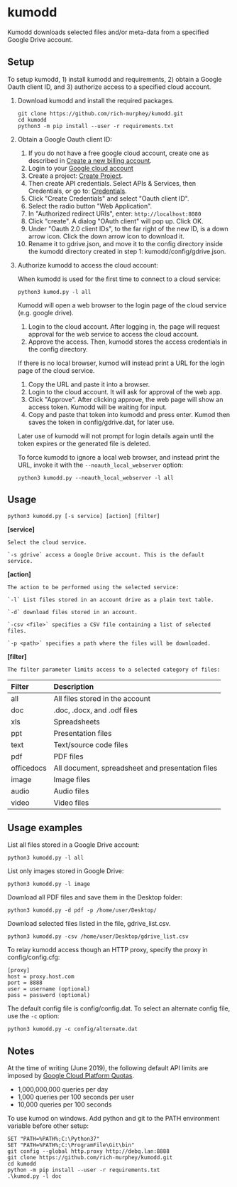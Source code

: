 # kumodd

Kumodd downloads selected files and/or meta-data from a specified Google Drive account.

## Setup

To setup kumodd, 1) install kumodd and requirements, 2) obtain a Google Oauth
client ID, and 3) authorize access to a specified cloud account.

1. Download kumodd and install the required packages.
    ```
    git clone https://github.com/rich-murphey/kumodd.git
    cd kumodd
    python3 -m pip install --user -r requirements.txt
    ```

1. Obtain a Google Oauth client ID:
    1. If you do not have a free google cloud account, create one as described in [Create a new billing account](
https://cloud.google.com/billing/docs/how-to/manage-billing-account#create_a_new_billing_account).  
    1. Login to your [Google cloud account](https://console.cloud.google.com)
    1. Create a project: [Create Project](https://console.cloud.google.com/projectcreate).
    1. Then create API credentials. Select APIs & Services, then Credentials, or go to: [Credentials](https://console.cloud.google.com/apis/credentials).
    1. Click "Create Credentials" and select "Oauth client ID".
    1. Select the radio button "Web Application".
    1. In "Authorized redirect URIs", enter: `http://localhost:8080`
    1. Click "create".  A dialog "OAuth client" will pop up.  Click OK.
    1.  Under "Oauth 2.0 client IDs", to the far right of the new ID, is a down arrow icon. Click the down arrow icon to download it.
    1. Rename it to gdrive.json, and move it to the config directory inside
       the kumodd directory created in step 1: kumodd/config/gdrive.json.

1. Authorize kumodd to access the cloud account:

    When kumodd is used for the first time to connect to a cloud service:
    ```
    python3 kumod.py -l all
    ```

    Kumodd will open a web browser to the login page of the cloud service (e.g. google
    drive). 
    1. Login to the cloud account. After logging in, the page will request approval for the web service to access the cloud account.  
    1. Approve the access. Then, kumodd stores the access credentials in the config directory.  
    
    If there is no local browser, kumod will instead print a URL for the login page of
    the cloud service. 
    1. Copy the URL and paste it into a browser.  
    1. Login to the cloud account.  It will ask for approval of the web app.
    1. Click "Approve". After clicking approve, the web page will show an access token.  Kumodd will be waiting for input. 
    1. Copy and paste that token into kumodd and press enter. Kumod then saves the
    token in config/gdrive.dat, for later use.

    Later use of kumodd will not prompt for login details again until the token expires
    or the generated file is deleted.

    To force kumodd to ignore a local web browser, and instead print the URL, invoke it with the `--noauth_local_webserver` option:
    ```
    python3 kumodd.py --noauth_local_webserver -l all
    ```

## Usage

`python3 kumodd.py [-s service] [action] [filter]`

**[service]**

    Select the cloud service.

    `-s gdrive` access a Google Drive account. This is the default service.

**[action]**

    The action to be performed using the selected service:

    `-l` List files stored in an account drive as a plain text table.

    `-d` download files stored in an account.

    `-csv <file>` specifies a CSV file containing a list of selected files.

    `-p <path>` specifies a path where the files will be downloaded.

**[filter]**

    The filter parameter limits access to a selected category of files:

Filter	| Description 
:------	| :-----------
all	| All files stored in the account
doc	| .doc, .docx, and .odf files
xls	| Spreadsheets
ppt	| Presentation files
text	| Text/source code files
pdf	| PDF files
officedocs	| All document, spreadsheet and presentation files
image	| Image files
audio	| Audio files
video	| Video files


## Usage examples

List all files stored in a Google Drive account:

`python3 kumodd.py -l all`

List only images stored in Google Drive:

`python3 kumodd.py -l image`

Download all PDF files and save them in the Desktop folder:

`python3 kumodd.py -d pdf -p /home/user/Desktop/`

Download selected files listed in the file, gdrive_list.csv.

`python3 kumodd.py -csv /home/user/Desktop/gdrive_list.csv`

To relay kumodd access though an HTTP proxy, specify the proxy in config/config.cfg:
```
[proxy]
host = proxy.host.com
port = 8888
user = username (optional)
pass = password (optional)
```

The default config file is config/config.dat.  To select an alternate config file, use the `-c` option:

`python3 kumodd.py -c config/alternate.dat`

## Notes

At the time of writing (June 2019), the following default API limits are imposed by [Google Cloud Platform Quotas](https://console.cloud.google.com/apis/api/drive.googleapis.com/quotas).

- 1,000,000,000 queries per day
- 1,000 queries per 100 seconds per user
- 10,000 queries per 100 seconds

To use kumod on windows.  Add python and git to the PATH environment variable before
other setup:

``` shell
SET "PATH=%PATH%;C:\Python37"
SET "PATH=%PATH%;C:\ProgramFile\Git\bin"
git config --global http.proxy http://debq.lan:8888
git clone https://github.com/rich-murphey/kumodd.git
cd kumodd
python -m pip install --user -r requirements.txt
.\kumod.py -l doc
```
